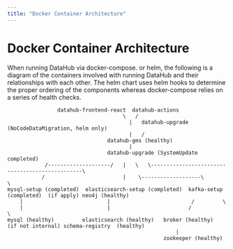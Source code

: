 ```yaml
---
title: "Docker Container Architecture"
---
```


# Docker Container Architecture

When running DataHub via docker-compose. or helm, the following is a diagram of the containers involved
with running DataHub and their relationships with each other. The helm chart uses helm hooks to determine
the proper ordering of the components whereas docker-compose relies on a series of health checks.

```text
                datahub-frontend-react  datahub-actions
                                     \   /
                                       |   datahub-upgrade (NoCodeDataMigration, helm only)
                                       |   /
                                datahub-gms (healthy)
                                       |
                                datahub-upgrade (SystemUpdate completed)
            /--------------------/   |   \   \------------------------------------------------\
           /                         |    \-------------------\                                \
mysql-setup (completed)  elasticsearch-setup (completed)  kafka-setup (completed)  (if apply) neo4j (healthy)
    |                           |                          /         \
    |                           |                         /           \
mysql (healthy)         elasticsearch (healthy)   broker (healthy)  (if not internal) schema-registry  (healthy)
                                                      |
                                                  zookeeper (healthy)
```